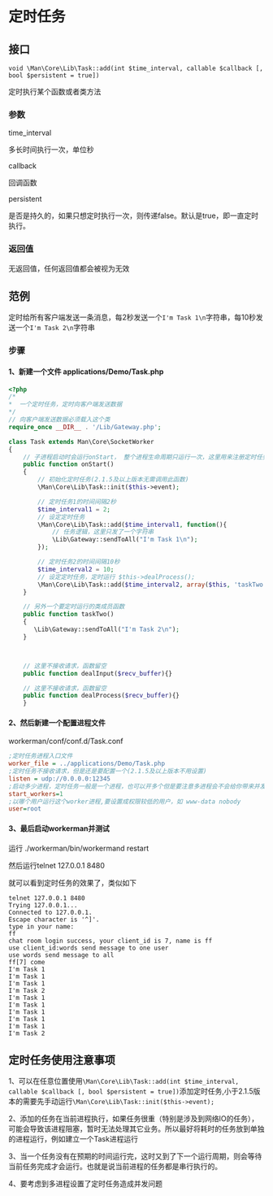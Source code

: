 # 定时任务

## 接口
```
void \Man\Core\Lib\Task::add(int $time_interval, callable $callback [, bool $persistent = true])
```
定时执行某个函数或者类方法

### 参数
time_interval

多长时间执行一次，单位秒


callback

回调函数

persistent

是否是持久的，如果只想定时执行一次，则传递false。默认是true，即一直定时执行。

### 返回值
无返回值，任何返回值都会被视为无效

## 范例
定时给所有客户端发送一条消息，每2秒发送一个```I'm Task 1\n```字符串，每10秒发送一个```I'm Task 2\n```字符串

### 步骤
#### 1、新建一个文件 applications/Demo/Task.php

```php
<?php
/*
*  一个定时任务，定时向客户端发送数据
*/
// 向客户端发送数据必须载入这个类
require_once __DIR__ . '/Lib/Gateway.php';

class Task extends Man\Core\SocketWorker
{
    // 子进程启动时会运行onStart， 整个进程生命周期只运行一次，这里用来注册定时任务
    public function onStart()
    {
        // 初始化定时任务(2.1.5及以上版本无需调用此函数)
        \Man\Core\Lib\Task::init($this->event);

        // 定时任务1的时间间隔2秒
        $time_interval1 = 2;
        // 设定定时任务
        \Man\Core\Lib\Task::add($time_interval1, function(){
            // 任务逻辑，这里只发了一个字符串
            \Lib\Gateway::sendToAll("I'm Task 1\n");
        });

        // 定时任务2的时间间隔10秒
        $time_interval2 = 10;
        // 设定定时任务，定时运行 $this->dealProcess();
        \Man\Core\Lib\Task::add($time_interval2, array($this, 'taskTwo'));
    }

    // 另外一个要定时运行的类成员函数
    public function taskTwo()
    {
       \Lib\Gateway::sendToAll("I'm Task 2\n");
    }



    // 这里不接收请求，函数留空
    public function dealInput($recv_buffer){}

    // 这里不接收请求，函数留空
    public function dealProcess($recv_buffer){}
    }
```

#### 2、然后新建一个配置进程文件
workerman/conf/conf.d/Task.conf

```ini
;定时任务进程入口文件
worker_file = ../applications/Demo/Task.php
;定时任务不接收请求，但是还是要配置一个(2.1.5及以上版本不用设置)
listen = udp://0.0.0.0:12345
;启动多少进程，定时任务一般是一个进程，也可以开多个但是要注意多进程会不会给你带来并发问题
start_workers=1
;以哪个用户运行这个worker进程,要设置成权限较低的用户，如 www-data nobody
user=root
```

#### 3、最后启动workerman并测试
运行 ./workerman/bin/workermand restart

然后运行telnet 127.0.0.1 8480

就可以看到定时任务的效果了，类似如下
```
telnet 127.0.0.1 8480
Trying 127.0.0.1...
Connected to 127.0.0.1.
Escape character is '^]'.
type in your name:
ff
chat room login success, your client_id is 7, name is ff
use client_id:words send message to one user
use words send message to all
ff[7] come
I'm Task 1
I'm Task 1
I'm Task 1
I'm Task 2
I'm Task 1
I'm Task 1
I'm Task 1
I'm Task 1
I'm Task 1
I'm Task 2
```


## 定时任务使用注意事项
1、可以在任意位置使用```\Man\Core\Lib\Task::add(int $time_interval, callable $callback [, bool $persistent = true])```添加定时任务,小于2.1.5版本的需要先手动运行```\Man\Core\Lib\Task::init($this->event);```

2、添加的任务在当前进程执行，如果任务很重（特别是涉及到网络IO的任务），可能会导致该进程阻塞，暂时无法处理其它业务。所以最好将耗时的任务放到单独的进程运行，例如建立一个Task进程运行

3、当一个任务没有在预期的时间运行完，这时又到了下一个运行周期，则会等待当前任务完成才会运行。也就是说当前进程的任务都是串行执行的。

4、要考虑到多进程设置了定时任务造成并发问题
